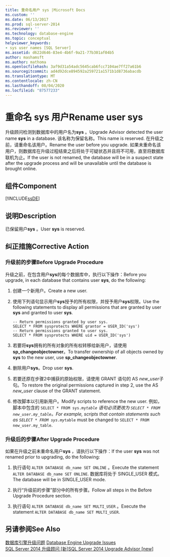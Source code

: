 ```yaml
---
title: 重命名用户 sys |Microsoft Docs
ms.custom: ''
ms.date: 06/13/2017
ms.prod: sql-server-2014
ms.reviewer: ''
ms.technology: database-engine
ms.topic: conceptual
helpviewer_keywords:
- sys user names [SQL Server]
ms.assetid: d622d646-83e4-4b6f-9a21-77b301af04b5
author: mashamsft
ms.author: mathoma
ms.openlocfilehash: 3af9d31a54adc5645cab6fcc7104ae7ff27a61b6
ms.sourcegitcommit: ad4d92dce894592a259721a1571b1d8736abacdb
ms.translationtype: MT
ms.contentlocale: zh-CN
ms.lasthandoff: 08/04/2020
ms.locfileid: "87577233"
---
```

# <a name="rename-user-sys"></a><span data-ttu-id="f1526-102">重命名 sys 用户</span><span class="sxs-lookup"><span data-stu-id="f1526-102">Rename user sys</span></span>
  <span data-ttu-id="f1526-103">升级顾问检测到数据库中的用户名为**sys** 。</span><span class="sxs-lookup"><span data-stu-id="f1526-103">Upgrade Advisor detected the user name **sys** in a database.</span></span> <span data-ttu-id="f1526-104">该名称为保留名称。</span><span class="sxs-lookup"><span data-stu-id="f1526-104">This name is reserved.</span></span> <span data-ttu-id="f1526-105">在升级之前，请重命名该用户。</span><span class="sxs-lookup"><span data-stu-id="f1526-105">Rename the user before you upgrade.</span></span> <span data-ttu-id="f1526-106">如果未重命名该用户，则数据库在升级过程结束之后将处于可疑状态并且将不可用，直至将数据库联机为止。</span><span class="sxs-lookup"><span data-stu-id="f1526-106">If the user is not renamed, the database will be in a suspect state after the upgrade process and will be unavailable until the database is brought online.</span></span>  
  
## <a name="component"></a><span data-ttu-id="f1526-107">组件</span><span class="sxs-lookup"><span data-stu-id="f1526-107">Component</span></span>  
 [!INCLUDE[ssDE](../../includes/ssde-md.md)]  
  
## <a name="description"></a><span data-ttu-id="f1526-108">说明</span><span class="sxs-lookup"><span data-stu-id="f1526-108">Description</span></span>  
 <span data-ttu-id="f1526-109">已保留用户**sys** 。</span><span class="sxs-lookup"><span data-stu-id="f1526-109">User **sys** is reserved.</span></span>  
  
## <a name="corrective-action"></a><span data-ttu-id="f1526-110">纠正措施</span><span class="sxs-lookup"><span data-stu-id="f1526-110">Corrective Action</span></span>  
  
### <a name="before-upgrade-procedure"></a><span data-ttu-id="f1526-111">升级前的步骤</span><span class="sxs-lookup"><span data-stu-id="f1526-111">Before Upgrade Procedure</span></span>  
 <span data-ttu-id="f1526-112">升级之前，在包含用户**sys**的每个数据库中，执行以下操作：</span><span class="sxs-lookup"><span data-stu-id="f1526-112">Before you upgrade, in each database that contains user **sys**, do the following:</span></span>  
  
1.  <span data-ttu-id="f1526-113">创建一个新用户。</span><span class="sxs-lookup"><span data-stu-id="f1526-113">Create a new user.</span></span>  
  
2.  <span data-ttu-id="f1526-114">使用下列语句显示用户**sys**授予的所有权限，并授予用户**sys**权限。</span><span class="sxs-lookup"><span data-stu-id="f1526-114">Use the following statements to display all permissions that are granted by user **sys** and granted to user **sys**.</span></span>  
  
    ```  
    -- Return permissions granted by user sys.  
    SELECT * FROM sysprotects WHERE grantor = USER_ID('sys')  
    -- Return permissions granted to user sys.  
    SELECT * FROM sysprotects WHERE uid = USER_ID('sys')  
    ```  
  
3.  <span data-ttu-id="f1526-115">若要将**sys**拥有的所有对象的所有权转移给新用户，请使用**sp_changeobjectowner**。</span><span class="sxs-lookup"><span data-stu-id="f1526-115">To transfer ownership of all objects owned by **sys** to the new user, use **sp_changeobjectowner**.</span></span>  
  
4.  <span data-ttu-id="f1526-116">删除用户**sys**。</span><span class="sxs-lookup"><span data-stu-id="f1526-116">Drop user **sys**.</span></span>  
  
5.  <span data-ttu-id="f1526-117">若要还原在步骤2中捕获的原始权限，请使用 GRANT 语句的 AS *new_user*子句。</span><span class="sxs-lookup"><span data-stu-id="f1526-117">To restore the original permissions captured in step 2, use the AS *new_user* clause of the GRANT statement.</span></span>  
  
6.  <span data-ttu-id="f1526-118">修改脚本以引用新用户。</span><span class="sxs-lookup"><span data-stu-id="f1526-118">Modify scripts to reference the new user.</span></span> <span data-ttu-id="f1526-119">例如，脚本中包含的 `SELECT * FROM sys.my`_`table` 语句必须更改为 `SELECT * FROM new_user.my_table`。</span><span class="sxs-lookup"><span data-stu-id="f1526-119">For example, scripts that contain statements such as `SELECT * FROM sys.my`_`table` must be changed to `SELECT * FROM new_user.my_table`.</span></span>  
  
### <a name="after-upgrade-procedure"></a><span data-ttu-id="f1526-120">升级后的步骤</span><span class="sxs-lookup"><span data-stu-id="f1526-120">After Upgrade Procedure</span></span>  
 <span data-ttu-id="f1526-121">如果在升级之前未重命名用户**sys** ，请执行以下操作：</span><span class="sxs-lookup"><span data-stu-id="f1526-121">If the user **sys** was not renamed prior to upgrading, do the following:</span></span>  
  
1.  <span data-ttu-id="f1526-122">执行语句 `ALTER DATABASE db_name SET ONLINE` 。</span><span class="sxs-lookup"><span data-stu-id="f1526-122">Execute the statement `ALTER DATABASE db_name SET ONLINE`.</span></span> <span data-ttu-id="f1526-123">数据库将处于 SINGLE_USER 模式。</span><span class="sxs-lookup"><span data-stu-id="f1526-123">The database will be in SINGLE_USER mode.</span></span>  
  
2.  <span data-ttu-id="f1526-124">执行“升级前的步骤”部分中的所有步骤。</span><span class="sxs-lookup"><span data-stu-id="f1526-124">Follow all steps in the Before Upgrade Procedure section.</span></span>  
  
3.  <span data-ttu-id="f1526-125">执行语句 `ALTER DATABASE db_name SET MULTI_USER` 。</span><span class="sxs-lookup"><span data-stu-id="f1526-125">Execute the statement `ALTER DATABASE db_name SET MULTI_USER`.</span></span>  
  
## <a name="see-also"></a><span data-ttu-id="f1526-126">另请参阅</span><span class="sxs-lookup"><span data-stu-id="f1526-126">See Also</span></span>  
 <span data-ttu-id="f1526-127">[数据库引擎升级问题](../../../2014/sql-server/install/database-engine-upgrade-issues.md) </span><span class="sxs-lookup"><span data-stu-id="f1526-127">[Database Engine Upgrade Issues](../../../2014/sql-server/install/database-engine-upgrade-issues.md) </span></span>  
 [<span data-ttu-id="f1526-128">SQL Server 2014 升级顾问 &#91;新&#93;</span><span class="sxs-lookup"><span data-stu-id="f1526-128">SQL Server 2014 Upgrade Advisor &#91;new&#93;</span></span>](sql-server-2014-upgrade-advisor.md)  
  
  
